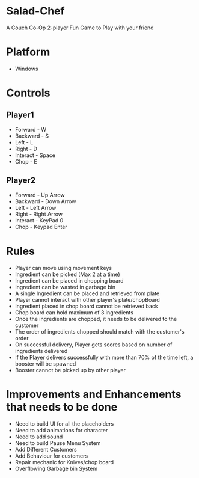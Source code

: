 # Salad-Chef

A Couch Co-Op 2-player Fun Game to Play with your friend

# Platform
* Windows

# Controls

## Player1
* Forward    -    W
* Backward   -    S
* Left       -    L
* Right      -    D
* Interact   -    Space
* Chop       -    E

## Player2
* Forward    -    Up Arrow
* Backward   -    Down Arrow
* Left       -    Left Arrow
* Right      -    Right Arrow
* Interact   -    KeyPad 0
* Chop       -    Keypad Enter

# Rules

* Player can move using movement keys
* Ingredient can be picked (Max 2 at a time)
* Ingredient can be placed in chopping board
* Ingredient can be wasted in garbage bin
* A single Ingredient can be placed and retrieved from plate
* Player cannot interact with other player's plate/chopBoard
* Ingredient placed in chop board cannot be retrieved back
* Chop board can hold maximum of 3 ingredients
* Once the ingredients are chopped, it needs to be delivered to the customer
* The order of ingredients chopped should match with the customer's order
* On successful delivery, Player gets scores based on number of ingredients delivered
* If the Player delivers successfully with more than 70% of the time left, a booster will be spawned
* Booster cannot be picked up by other player

# Improvements and Enhancements that needs to be done
* Need to build UI for all the placeholders
* Need to add animations for character
* Need to add sound
* Need to build Pause Menu System
* Add Different Customers
* Add Behaviour for customers
* Repair mechanic for Knives/chop board
* Overflowing Garbage bin System
